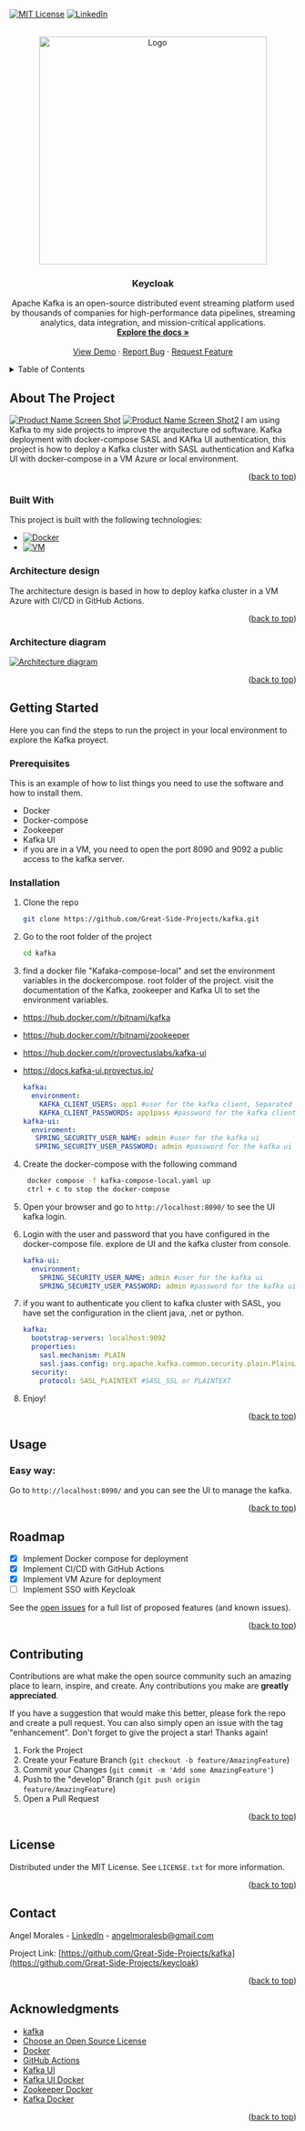 <a name="readme-top"></a>


[![MIT License][license-shield]][license-url]
[![LinkedIn][linkedin-shield]][linkedin-url]


<!-- PROJECT LOGO -->
<br />
<div align="center">
  <a href="https://kafka.apache.org/">
    <img src="https://kafka.apache.org/logos/kafka_logo--simple.png" alt="Logo" width="400" height="">
  </a>

  <h3 align="center">Keycloak</h3>

  <p align="center">
  Apache Kafka is an open-source distributed event streaming platform used by thousands of companies for high-performance data pipelines, streaming analytics, data integration, and mission-critical applications.
    <br />
    <a href="https://kafka.apache.org/documentation/"><strong>Explore the docs »</strong></a>
    <br />
    <br />
    <a href="http://20.64.115.37:8090/auth">View Demo</a>
    ·
    <a href="https://github.com/Great-Side-Projects/kafka/issues">Report Bug</a>
    ·
    <a href="https://github.com/Great-Side-Projects/kafka/issues/new">Request Feature</a>
  </p>
</div>



<!-- TABLE OF CONTENTS -->
<details>
  <summary>Table of Contents</summary>
  <ol>
    <li>
      <a href="#about-the-project">About The Project</a>
      <ul>
        <li><a href="#built-with">Built With</a></li>
        <li><a href="#Architecture-design">Architecture design</a></li>
        <li><a href="#Architecture-diagram">Architecture diagram</a></li>
     </ul>
    </li>
    <li>
      <a href="#getting-started">Getting Started</a>
      <ul>
        <li><a href="#prerequisites">Prerequisites</a></li>
        <li><a href="#installation">Installation</a></li>
      </ul>
    </li>
    <li><a href="#usage">Usage</a></li>
    <li><a href="#roadmap">Roadmap</a></li>
    <li><a href="#contributing">Contributing</a></li>
    <li><a href="#license">License</a></li>
    <li><a href="#contact">Contact</a></li>
    <li><a href="#acknowledgments">Acknowledgments</a></li>
  </ol>
</details>

<!-- ABOUT THE PROJECT -->
## About The Project

[![Product Name Screen Shot][product-screenshot-UI]](https://authsp.azurewebsites.net/)
[![Product Name Screen Shot2][product-screenshot-UI2]](https://authsp.azurewebsites.net/)
I am using Kafka to my side projects to improve the arquitecture od software. Kafka deployment with docker-compose SASL and KAfka UI authentication, this project is how to deploy a Kafka cluster with SASL authentication and Kafka UI with docker-compose in a VM Azure or local environment.   

<p align="right">(<a href="#readme-top">back to top</a>)</p>


### Built With

This project is built with the following technologies:


* [![Docker][DockerImage]](https://www.docker.com/)
* [![VM][AzureVM]](https://azure.microsoft.com/es-es/services/virtual-machines/)


### Architecture design

The architecture design is based in how to deploy kafka cluster in a VM Azure with  CI/CD in GitHub Actions.

<p align="right">(<a href="#readme-top">back to top</a>)</p>

### Architecture diagram
[![Architecture diagram][architecture-diagram]](http://20.64.115.37:8090/auth)

<p align="right">(<a href="#readme-top">back to top</a>)</p>


<!-- GETTING STARTED -->
## Getting Started

Here you can find the steps to run the project in your local environment to explore the Kafka proyect.

### Prerequisites

This is an example of how to list things you need to use the software and how to install them.

* Docker
* Docker-compose
* Zookeeper
* Kafka UI
* if you are in a VM, you need to open the port 8090 and 9092 a public access to the kafka server. 

### Installation

1. Clone the repo
   ```sh
   git clone https://github.com/Great-Side-Projects/kafka.git
   ```
2. Go to the root folder of the project
   ```sh
   cd kafka
   ``` 
3. find a docker file "Kafaka-compose-local" and set the environment variables in the dockercompose. root folder of the project. visit the documentation of the Kafka, zookeeper and Kafka UI to set the environment variables. 
- https://hub.docker.com/r/bitnami/kafka 
- https://hub.docker.com/r/bitnami/zookeeper 
- https://hub.docker.com/r/provectuslabs/kafka-ui 
- https://docs.kafka-ui.provectus.io/

   ```yaml
   kafka:
     environment:
       KAFKA_CLIENT_USERS: app1 #user for the kafka client, Separated by commas, semicolons or whitespaces. 
       KAFKA_CLIENT_PASSWORDS: app1pass #password for the kafka client, Separated by commas, semicolons or whitespaces.
   kafka-ui:
     enviroment:
      SPRING_SECURITY_USER_NAME: admin #user for the kafka ui
      SPRING_SECURITY_USER_PASSWORD: admin #password for the kafka ui
   ```

4. Create the docker-compose with the following command
 
   ```sh
    docker compose -f kafka-compose-local.yaml up
    ctrl + c to stop the docker-compose
   ```
5. Open your browser and go to `http://localhost:8090/` to see the UI kafka login.
6. Login with the user and password that you have configured in the docker-compose file. explore de UI and the kafka cluster from console. 
    ```yaml
    kafka-ui:
      environment:
        SPRING_SECURITY_USER_NAME: admin #user for the kafka ui
        SPRING_SECURITY_USER_PASSWORD: admin #password for the kafka ui
    ```
8. if you want to authenticate you client to kafka cluster with SASL, you have set the configuration in the client java, .net or python.  
    ```yaml
    kafka:
      bootstrap-servers: localhost:9092
      properties:
        sasl.mechanism: PLAIN
        sasl.jaas.config: org.apache.kafka.common.security.plain.PlainLoginModule required username='app1' password='app1pass';
      security:
        protocol: SASL_PLAINTEXT #SASL_SSL or PLAINTEXT
    ```
7. Enjoy!

<p align="right">(<a href="#readme-top">back to top</a>)</p>



<!-- USAGE EXAMPLES -->
## Usage

### Easy way:
Go to `http://localhost:8090/` and you can see the UI to manage the kafka.


<p align="right">(<a href="#readme-top">back to top</a>)</p>


<!-- ROADMAP -->
## Roadmap

- [x] Implement Docker compose for deployment
- [x] Implement CI/CD with GitHub Actions
- [x] Implement VM Azure for deployment
- [ ] Implement SSO with Keycloak

See the [open issues](https://github.com/Great-Side-Projects/kafka/issues) for a full list of proposed features (and known issues).

<p align="right">(<a href="#readme-top">back to top</a>)</p>


<!-- CONTRIBUTING -->
## Contributing

Contributions are what make the open source community such an amazing place to learn, inspire, and create. Any contributions you make are **greatly appreciated**.

If you have a suggestion that would make this better, please fork the repo and create a pull request. You can also simply open an issue with the tag "enhancement".
Don't forget to give the project a star! Thanks again!

1. Fork the Project
2. Create your Feature Branch (`git checkout -b feature/AmazingFeature`)
3. Commit your Changes (`git commit -m 'Add some AmazingFeature'`)
4. Push to the "develop" Branch (`git push origin feature/AmazingFeature`)
5. Open a Pull Request

<p align="right">(<a href="#readme-top">back to top</a>)</p>



<!-- LICENSE -->
## License

Distributed under the MIT License. See `LICENSE.txt` for more information.

<p align="right">(<a href="#readme-top">back to top</a>)</p>

<!-- CONTACT -->
## Contact

Angel Morales - [LinkedIn](https://www.linkedin.com/in/angelmoralesb/) - angelmoralesb@gmail.com

Project Link: [https://github.com/Great-Side-Projects/kafka](https://github.com/Great-Side-Projects/keycloak)

<p align="right">(<a href="#readme-top">back to top</a>)</p>



<!-- ACKNOWLEDGMENTS -->
## Acknowledgments

* [kafka](https://kafka.apache.org/)
* [Choose an Open Source License](https://choosealicense.com)
* [Docker](https://www.docker.com/)
* [GitHub Actions](https://docs.github.com/es/actions)
* [Kafka UI](https://docs.kafka-ui.provectus.io/)
* [Kafka UI Docker](https://hub.docker.com/r/provectuslabs/kafka-ui)
* [Zookeeper Docker](https://hub.docker.com/r/bitnami/zookeeper)
* [Kafka Docker](https://hub.docker.com/r/bitnami/kafka)

 
<p align="right">(<a href="#readme-top">back to top</a>)</p>


<!-- MARKDOWN LINKS & IMAGES -->
<!-- https://www.markdownguide.org/basic-syntax/#reference-style-links -->
[contributors-shield]: https://img.shields.io/github/contributors/othneildrew/Best-README-Template.svg?style=for-the-badge
[contributors-url]: https://github.com/Great-Side-Projects/kafka/graphs/contributors
[forks-shield]: https://img.shields.io/github/forks/othneildrew/Best-README-Template.svg?style=for-the-badge
[forks-url]: https://github.com/Great-Side-Projects/kafka/forks
[stars-shield]: https://img.shields.io/github/stars/othneildrew/Best-README-Template.svg?style=for-the-badge
[stars-url]: https://github.com/Great-Side-Projects/kafka/stargazers
[issues-shield]: https://img.shields.io/github/issues/othneildrew/
[issues-url]: https://github.com/Great-Side-Projects/kafka/issues
[license-shield]: https://img.shields.io/github/license/othneildrew/Best-README-Template.svg?style=for-the-badge
[license-url]: https://github.com/Great-Side-Projects/quickshortapi/blob/main/LICENSE
[linkedin-shield]: https://img.shields.io/badge/-LinkedIn-black.svg?style=for-the-badge&logo=linkedin&colorB=555
[linkedin-url]: https://www.linkedin.com/in/angelmoralesb/
[product-screenshot-UI]: images/screenshotUI.png
[DockerImage]: https://img.shields.io/badge/Docker-0db7ed?style=for-the-badge&logo=docker&logoColor=white
[AzureWebApp]: https://img.shields.io/badge/Azure%20Web%20App-0089D6?style=for-the-badge&logo=microsoft-azure&logoColor=white
[PostgreSQL]: https://img.shields.io/badge/PostgreSQL-336791?style=for-the-badge&logo=postgresql&logoColor=white
[architecture-diagram]: images/kafka-Architecture-Design.drawio.png
[AzureVM]: https://img.shields.io/badge/Azure%20VM-0089D6?style=for-the-badge&logo=microsoft-azure&logoColor=white
[product-screenshot-UI2]: images/screenshotUI2.png





















